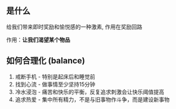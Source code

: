 ## 是什么

给我们带来即时奖励和愉悦感的一种激素, 作用在奖励回路

作用：**让我们渴望某个物品**

## 如何合理化 (balance)

1. 戒断手机 - 特别是起床后和睡觉前
2. 找到心流 - 做事情至少坚持15分钟
3. 冷水浸泡 - 痛苦和快乐的平衡，反复追求刺激会让快乐阈值提高
4. 追求热爱 - 集中所有精力，不是与旧事物作斗争，而是建设新事物